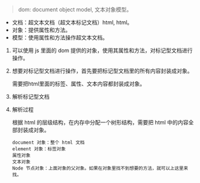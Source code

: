 > dom: document object model, 文本对象模型。

- 文档：超文本文档（超文本标记文档）html, html。
- 对象：提供属性和方法。
- 模型：使用属性和方法操作超文本文档。

1. 可以使用 js 里面的 dom 提供的对象，使用其属性和方法，对标记型文档进行操作。
2. 想要对标记型文档进行操作，首先要把标记型文档里的所有内容封装成对象。
  
    需要把html里面的标签、属性、文本内容都封装成对象。
3. 解析标记型文档
4. 解析过程

    根据 html 的层级结构，在内存中分配一个树形结构，需要把 html 中的内容全部封装成对象。
    ```
    document 对象：整个 html 文档
    element 对象：标签对象
    属性对象
    文本对象
    Node 节点对象：上面对象的父对象。如果在对象里找不到想要的方法，就可以上这里来找。
    ```
